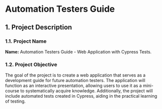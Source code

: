 # Automation Testers Guide

## 1. Project Description
### 1.1. Project Name
**Name:** Automation Testers Guide - Web Application with Cypress Tests.

### 1.2. Project Objective
The goal of the project is to create a web application that serves as a development guide for future automation testers. The application will function as an interactive presentation, allowing users to use it as a mini-course to systematically acquire knowledge. Additionally, the project will include automated tests created in Cypress, aiding in the practical learning of testing.
